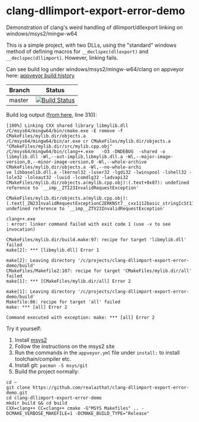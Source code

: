 # clang-dllimport-export-error-demo
Demonstration of clang's weird handling of dllimport/dllexport linking on windows/msys2/mingw-w64

This is a simple project, with two DLLs, using the "standard" windows method of defining macros for
`__declspec(dllexport)` and `__declspec(dllimport)`. However, linking fails.

Can see build log under windows/msys2/mingw-w64/clang on appveyor here:
[appveyor build history](https://ci.appveyor.com/project/realazthat/clang-dllimport-export-error-demo/history)



Branch  | Status
---     | ---
master  | [![Build Status](https://ci.appveyor.com/api/projects/status/kdp5x82x2iw3pxlp?svg=true)](https://ci.appveyor.com/project/realazthat/clang-dllimport-export-error-demo)


Build log output ([from here](https://ci.appveyor.com/project/realazthat/clang-dllimport-export-error-demo/build/1.0.5#L310), line 310):

```
[100%] Linking CXX shared library libmylib.dll
/C/msys64/mingw64/bin/cmake.exe -E remove -f CMakeFiles/mylib.dir/objects.a
/C/msys64/mingw64/bin/ar.exe cr CMakeFiles/mylib.dir/objects.a "CMakeFiles/mylib.dir/src/mylib.cpp.obj" 
/C/msys64/mingw64/bin/clang++.exe   -O3 -DNDEBUG  -shared -o libmylib.dll -Wl,--out-implib,libmylib.dll.a -Wl,--major-image-version,0,--minor-image-version,0 -Wl,--whole-archive CMakeFiles/mylib.dir/objects.a -Wl,--no-whole-archi
ve libbaselib.dll.a -lkernel32 -luser32 -lgdi32 -lwinspool -lshell32 -lole32 -loleaut32 -luuid -lcomdlg32 -ladvapi32 
CMakeFiles/mylib.dir/objects.a(mylib.cpp.obj):(.text+0x87): undefined reference to `__imp__ZTI23InvalidRequestException'
 
CMakeFiles/mylib.dir/objects.a(mylib.cpp.obj):(.text[_ZN23InvalidRequestExceptionC2ERKNSt7__cxx1112basic_stringIcSt11char_traitsIcESaIcEEES7_i]+0x97): undefined reference to `__imp__ZTV23InvalidRequestException'
 
clang++.exe
: error: linker command failed with exit code 1 (use -v to see invocation)
 
CMakeFiles/mylib.dir/build.make:97: recipe for target 'libmylib.dll' failed
make[2]: *** [libmylib.dll] Error 1
 
make[2]: Leaving directory '/c/projects/clang-dllimport-export-error-demo/build'
CMakeFiles/Makefile2:107: recipe for target 'CMakeFiles/mylib.dir/all' failed
make[1]: *** [CMakeFiles/mylib.dir/all] Error 2
 
make[1]: Leaving directory '/c/projects/clang-dllimport-export-error-demo/build'
Makefile:86: recipe for target 'all' failed
make: *** [all] Error 2
 
Command executed with exception: make: *** [all] Error 2
```


Try it yourself:

1. Install [msys2](https://msys2.github.io/)
2. Follow the instructions on the msys2 site
3. Run the commands in the `appveyor.yml` file under `install:` to install toolchain/compiler etc.
4. Install git: `pacman -S msys/git`
5. Build the project normally:

  ```
  cd ~
  git clone https://github.com/realazthat/clang-dllimport-export-error-demo.git
  cd clang-dllimport-export-error-demo
  mkdir build && cd build
  CXX=clang++ CC=clang++ cmake -G"MSYS Makefiles" .. -DCMAKE_VERBOSE_MAKEFILE=1 -DCMAKE_BUILD_TYPE="Release"
  ```


